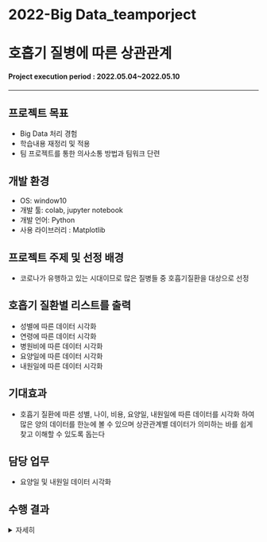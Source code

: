 # 2022-Big Data_teamporject
# 호흡기 질병에 따른 상관관계

#### Project execution period : 2022.05.04~2022.05.10

-----------------------
## 프로젝트 목표

- Big Data 처리 경험 
- 학습내용 재정리 및 적용
- 팀 프로젝트를 통한 의사소통 방법과 팀워크 단련

## 개발 환경
- OS: window10
- 개발 툴: colab, jupyter notebook
- 개발 언어: Python
- 사용 라이브러리 : Matplotlib

## 프로젝트 주제 및 선정 배경
- 코로나가 유행하고 있는 시대이므로 많은 질병들 중 호흡기질환을 대상으로 선정

## 호흡기 질환별 리스트를 출력
- 성별에 따른 데이터 시각화
- 연령에 따른 데이터 시각화
- 병원비에 따른 데이터 시각화
- 요양일에 따른 데이터 시각화
- 내원일에 따른 데이터 시각화

## 기대효과
- 호흡기 질환에 따른 성별, 나이, 비용, 요양일, 내원일에 따른 데이터를 시각화 하여 많은 양의 데이터를 한눈에 볼 수 있으며 상관관계별 데이터가 의미하는 바를 쉽게 찾고 이해할 수 있도록 돕는다

## 담당 업무
- 요양일 및 내원일 데이터 시각화

## 수행 결과
<details>
    <summary>자세히</summary>

1. 주상병코드(호흡기 관련 코드만 추출) 별 환자수 
    
![주상병 코드별](https://user-images.githubusercontent.com/86759846/171412352-edb2be1e-0f68-4e82-8c93-d4373fa9ab1a.PNG)

2. 분기 별 환자수

![분기 별 환자수](https://user-images.githubusercontent.com/86759846/171412480-385257f8-4e51-4552-815d-0510c6fd847e.PNG)

3. 주상병 코드별 요양일 수
    
![주상병 코드별 요양일 수](https://user-images.githubusercontent.com/86759846/171412607-52c10eac-81df-41f7-9b7b-6a8955320d9d.PNG)

4. 주상병 코드별 입내원일 수
    
![주상병 코드별 입내원 일수](https://user-images.githubusercontent.com/86759846/171412750-729dfeec-c72a-464e-b9c4-806c6a4b1c6a.PNG)

5. 연령대 별 요양일 수
    
![연령대 별 요양일 수](https://user-images.githubusercontent.com/86759846/171412907-31bec19d-5055-4cc9-90cd-53bd50ecf4cb.PNG)

6. 연령대 별 입내원일 수
    
![연령대 별 입내원일 수](https://user-images.githubusercontent.com/86759846/171413059-296ee18c-e6b0-46ca-9298-c9a5fc3f0e37.PNG)

7. Boxplot을 사용한 요양일 수

![Boxplot을 사용한 요양일 수](https://user-images.githubusercontent.com/86759846/171413240-413fc561-8db4-4a9e-8f0e-2d2a3dba9627.PNG)

8. Boxplot을 사용한 입내원일 수

![Boxplot을 사용한 입내원일 수](https://user-images.githubusercontent.com/86759846/171413466-73087e89-34af-4fb1-bd6f-fbf177a21600.PNG)

</details>
